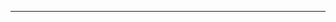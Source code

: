 <!--
CO_OP_TRANSLATOR_METADATA:
{
  "original_hash": "685f55cb07de19b52a30ce6e8b6d889e",
  "translation_date": "2025-08-28T21:01:28+00:00",
  "source_file": "03-CoreGenerativeAITechniques/README.md",
  "language_code": "pl"
}
-->


---

